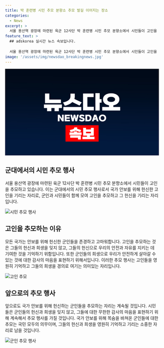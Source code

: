 ```yaml
---
title: 박 훈련병 시민 추모 분향소 추모 발길 이어지는 장소
categories:
  - News
excerpt: >
  서울 용산역 광장에 마련된 육군 12사단 박 훈련병 시민 추모 분향소에서 시민들이 고인을 추모하며 마음을 나누고 있습니다.
feature_text: >
  ## adskorea 실시간 뉴스 속보입니다.

  서울 용산역 광장에 마련된 육군 12사단 박 훈련병 시민 추모 분향소에서 시민들이 고인을 추모하며 마음을 나누고 있습니다.
image: '/assets/img/newsdao_breakingnews.jpg'
---
```


<p><img src="/assets/img/newsdao_breakingnews.jpg" alt="adskorea 속보" /></p>

<h2 data-ke-size="size26">군대에서의 시민 추모 행사</h2>

<p data-ke-size="size16">서울 용산역 광장에 마련된 육군 12사단 박 훈련병 시민 추모 분향소에서 시민들이 고인을 추모하고 있습니다. 이는 군대에서의 시민 추모 행사로서 국가 안보를 위해 헌신한 고인을 기리는 자리로, 군인과 시민들이 함께 모여 고인을 추모하고 그 헌신을 기리는 자리입니다.</p>

<p><img src="https://www.example.com/soldier_memorial_event.jpg" alt="시민 추모 행사"/></p>

<h2 data-ke-size="size26">고인을 추모하는 이유</h2>

<p data-ke-size="size16">모든 국가는 안보를 위해 헌신한 군인들을 존경하고 고마워합니다. 고인을 추모하는 것은 그들의 헌신과 희생을 잊지 않고, 그들의 헌신으로 우리의 안전과 자유를 지키는 데 기여한 것을 기억하기 위함입니다. 또한 군인들의 희생으로 우리가 안전하게 살아갈 수 있는 것에 대한 감사의 마음을 표현하기 위해서입니다. 이러한 추모 행사는 고인들을 영원히 기억하고 그들의 희생을 경의로 여기는 의미있는 자리입니다.</p>

<p><img src="https://www.example.com/fallen_soldier.jpg" alt="고인 추모"/></p>

<h2 data-ke-size="size26">앞으로의 추모 행사</h2>

<p data-ke-size="size16">앞으로도 국가 안보를 위해 헌신하는 군인들을 추모하는 자리는 계속될 것입니다. 시민들은 군인들의 헌신과 희생을 잊지 않고, 그들에 대한 무한한 감사의 마음을 표현하기 위해 계속해서 추모 행사를 가질 것입니다. 국가 안보를 위해 목숨을 바쳐온 군인들에 대한 추모는 국민 모두의 의무이며, 그들의 헌신과 희생을 영원히 기억하고 기리는 소중한 자리로 남을 것입니다.</p>

<p><img src="https://www.example.com/national_memorial_service.jpg" alt="군인 추모 행사"/></p>

